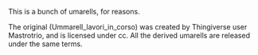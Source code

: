 This is a bunch of umarells, for reasons.

The original (Ummarell_lavori_in_corso) was created by Thingiverse user Mastrotrio, and is licensed under cc. All the derived umarells are released under the same terms.
